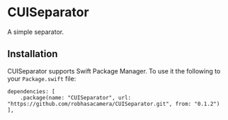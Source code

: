 # CUISeparator

A simple separator.

## Installation

CUISeparator supports Swift Package Manager. To use it the following to your `Package.swift` file:

```
dependencies: [
    .package(name: "CUISeparator", url: "https://github.com/robhasacamera/CUISeparator.git", from: "0.1.2")
],
